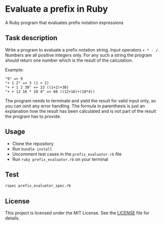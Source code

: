 # Evaluate a prefix in Ruby
A Ruby program that evaluates prefix notation expressions

## Task description

Write a program to evaluate a prefix notation string.
Input operators `+ * - /`.
Numbers are all positive integers only.
For any such a string the program should return one number which is the result of the calculation.

Example:

```
"9" => 9
"+ 1 2" => 3 (1 + 2)
"+ + 1 2 30" => 33 ((1+2)+30)
"+ + 12 16 * 10 4" => 68 ((12+16)+(10*4))
```

The program needs to terminate and yield the result for valid input only, so you can omit any error handling.
The formula in parenthesis is just an explanation how the result has been calculated and is not part of the result the program has to provide.

## Usage

- Clone the repository
- Run `bundle install`
- Uncomment test cases in the `prefix_evaluator.rb` file
- Run `ruby prefix_evaluator.rb` on your terminal

## Test

```bash
rspec prefix_evaluator_spec.rb
```

## License

This project is licensed under the MIT License. See the [LICENSE](LICENSE) file for details.
